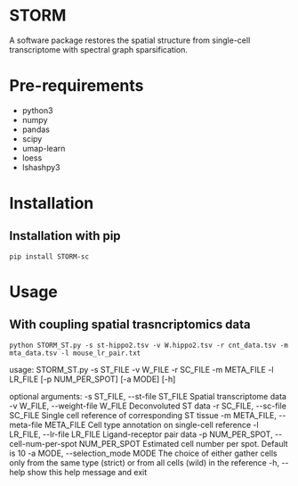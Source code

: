 # STORM
A software package restores the spatial structure from single-cell transcriptome with spectral graph sparsification.
# Pre-requirements
* python3
* numpy
* pandas
* scipy
* umap-learn
* loess
* lshashpy3
# Installation
## Installation with pip
```shell
pip install STORM-sc
```
# Usage
## With coupling spatial trasncriptomics data
```shell
python STORM_ST.py -s st-hippo2.tsv -v W.hippo2.tsv -r cnt_data.tsv -m mta_data.tsv -l mouse_lr_pair.txt
```
usage: STORM_ST.py -s ST_FILE -v W_FILE -r SC_FILE -m META_FILE -l
                   LR_FILE [-p NUM_PER_SPOT] [-a MODE] [-h] 

optional arguments:
  -s ST_FILE, --st-file ST_FILE
                        Spatial transcriptome data
  -v W_FILE, --weight-file W_FILE
                        Deconvoluted ST data
  -r SC_FILE, --sc-file SC_FILE
                        Single cell reference of corresponding ST tissue
  -m META_FILE, --meta-file META_FILE
                        Cell type annotation on single-cell reference
  -l LR_FILE, --lr-file LR_FILE
                        Ligand-receptor pair data
  -p NUM_PER_SPOT, --cell-num-per-spot NUM_PER_SPOT
                        Estimated cell number per spot. Default is 10
  -a MODE, --selection_mode MODE
                        The choice of either gather cells only from the same
                        type (strict) or from all cells (wild) in the
                        reference
  -h, --help            show this help message and exit                      
